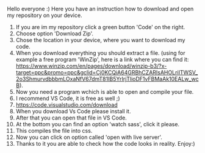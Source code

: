 Hello everyone :) Here you have an instruction how to download and open my repository on your device.

1. If you are im my repository click a green button 'Code' on the right.
2. Choose option 'Download Zip'.
3. Chose the location in your device, where you want to download my code.
4. When you download everything you should extract a file. (using for example a free program 'WinZip', here is a link where you can find it: https://www.winzip.com/en/pages/download/winzip-b3/?x-target=ppc&promo=ppc&gclid=Cj0KCQiA64GRBhCZARIsAHOLriITWSV_2o3ShmurvdbbbmLOxaNfV67dmT81IB5YrIrjTlioDF1vFBMaAk10EALw_wcB).
5. Now you need a program wchich is able to open and compile your file.
6. I recommend VS Code, it is free as well ;)
7. https://code.visualstudio.com/download
8. When you download Vs Code please install it.
9. After that you can open that file in VS Code.
10. At the bottom you can find an option 'watch sass', click it please.
11. This compiles the file into css.
12. Now you can click on option called 'open with live server'.
13. Thanks to it you are able to check how the code looks in reality. Enjoy:)
